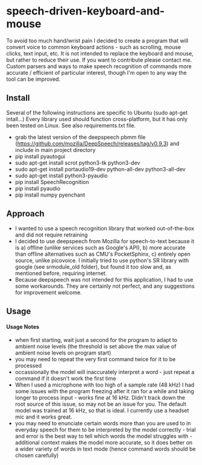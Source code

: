 # speech-driven-keyboard-and-mouse
To avoid too much hand/wrist pain I decided to create a program that will convert voice to common keyboard actions - such as scrolling, mouse clicks, text input, etc. It is not intended to replace the keyboard and mouse, but rather to reduce their use. If you want to contribute please contact me. Custom parsers and ways to make speech recognition of commands more accurate / efficient of particular interest, though I'm open to any way the tool can be improved.

## Install

Several of the following instructions are specific to Ubuntu (sudo apt-get intall...) Every library used should function cross-platform, but it has only been tested on Linux. See also requirements.txt file.

- grab the latest version of the deepspeech pbmm file (https://github.com/mozilla/DeepSpeech/releases/tag/v0.9.3) and include in main project directory
- pip install pyautogui
- sudo apt-get install scrot python3-tk python3-dev
- sudo apt-get install portaudio19-dev python-all-dev python3-all-dev
- sudo apt-get install python3-pyaudio
- pip install SpeechRecognition
- pip install pyaudio
- pip install numpy pyenchant

## Approach

- I wanted to use a speech recognition library that worked out-of-the-box and did not require retraining
- I decided to use deepspeech from Mozilla for speech-to-text because it is a) offline (unlike services such as Google's API), b) more accurate than offline alternatives such as CMU's PocketSphinx, c) entirely open source, unlike picovoice. I initially tried to use python's SR library with google (see srmodule_old folder), but found it too slow and, as mentioned before, requiring internet.
- Because deepspeech was not intended for this application, I had to use some workarounds. They are certainly not perfect, and any suggestions for improvement welcome. 

## Usage


#### Usage Notes

- when first starting, wait just a second for the program to adapt to ambient noise levels (the threshold is set above the max value of ambient noise levels on program start)
- you may need to repeat the very first command twice for it to be processed
- occassionally the model will inaccurately interpret a word - just repeat a command if it doesn't work the first time
- When I used a microphone with too high of a sample rate (48 kHz) I had some issues with the program freezing after it ran for a while and taking longer to process input - works fine at 16 kHz. Didn't track down the root source of this issue, so may not be an issue for you. The default model was trained at 16 kHz, so that is ideal. I currently use a headset mic and it works great. 
- you may need to enunciate certain words more than you are used to in everyday speech for them to be interpreted by the model correctly - trial and error is the best way to tell which words the model struggles with - additional context makes the model more accurate, so it does better on a wider variety of words in text mode (hence command words should be chosen carefully)

